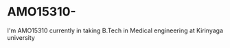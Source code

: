 # AMO15310-
I'm AMO15310
 currently in taking B.Tech in Medical engineering at Kirinyaga university
